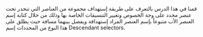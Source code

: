 قمنا في هذا الدرس بالتعرف على طريقة إستهداف مجموعة من العناصر التي تنحدر تحت عنصر محدد على وجة الخصوص وتغيير التنسيقات الخاصة بها وذلك من خلال كتابة إسم العنصر الأب متبوعاً بإسم العنصر المراد إستهدافة ويفصل بينهما مسافة حيث يطلق على هذا النوع من المحددات إسم Descendant selectors.

